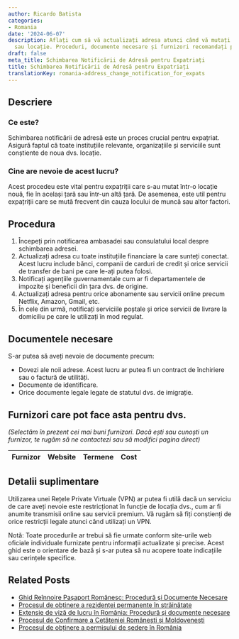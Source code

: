```yaml
---
author: Ricardo Batista
categories:
- Romania
date: '2024-06-07'
description: Aflați cum să vă actualizați adresa atunci când vă mutați în altă țară
  sau locație. Proceduri, documente necesare și furnizori recomandați pentru expatriați.
draft: false
meta_title: Schimbarea Notificării de Adresă pentru Expatriați
title: Schimbarea Notificării de Adresă pentru Expatriați
translationKey: romania-address_change_notification_for_expats
---
```



## Descriere
### Ce este?
Schimbarea notificării de adresă este un proces crucial pentru expațriat. Asigură faptul că toate instituțiile relevante, organizațiile și serviciile sunt conștiente de noua dvs. locație.

### Cine are nevoie de acest lucru?
Acest procedeu este vital pentru expațriții care s-au mutat într-o locație nouă, fie în același țară sau într-un altă țară. De asemenea, este util pentru expațriții care se mută frecvent din cauza locului de muncă sau altor factori.

## Procedura
1. Începeți prin notificarea ambasadei sau consulatului local despre schimbarea adresei.
2. Actualizați adresa cu toate instituțiile financiare la care sunteți conectat. Acest lucru include bănci, companii de carduri de credit și orice servicii de transfer de bani pe care le-ați putea folosi.
3. Notificați agențiile guvernamentale cum ar fi departamentele de impozite și beneficii din țara dvs. de origine.
4. Actualizați adresa pentru orice abonamente sau servicii online precum Netflix, Amazon, Gmail, etc.
5. În cele din urmă, notificați serviciile poștale și orice servicii de livrare la domiciliu pe care le utilizați în mod regulat.

## Documentele necesare
S-ar putea să aveți nevoie de documente precum:
- Dovezi ale noii adrese. Acest lucru ar putea fi un contract de închiriere sau o factură de utilități.
- Documente de identificare.
- Orice documente legale legate de statutul dvs. de imigrație.

## Furnizori care pot face asta pentru dvs.

_(Selectăm în prezent cei mai buni furnizori. Dacă ești sau cunoști un furnizor, te rugăm să ne contactezi sau să modifici pagina direct)_

| Furnizor        |     Website     |     Termene      |       Cost       |
| :-------------: | :-------------: |  :-------------: | :-------------: |

## Detalii suplimentare
Utilizarea unei Rețele Private Virtuale (VPN) ar putea fi utilă dacă un serviciu de care aveți nevoie este restricționat în funcție de locația dvs., cum ar fi anumite transmisii online sau servicii premium. Vă rugăm să fiți conștienți de orice restricții legale atunci când utilizați un VPN.

Notă: Toate procedurile ar trebui să fie urmate conform site-urile web oficiale individuale furnizate pentru informații actualizate și precise. Acest ghid este o orientare de bază și s-ar putea să nu acopere toate indicațiile sau cerințele specifice.


## Related Posts

- [Ghid Reînnoire Pașaport Românesc: Procedură și Documente Necesare](https://tramitit.com/ro/guides/romania/reinnoire_pasaport/)
- [Procesul de obținere a rezidenței permanente în străinătate](https://tramitit.com/ro/guides/romania/solicitare_rezidenta_permanenta/)
- [Extensie de viză de lucru în România: Procedură și documente necesare](https://tramitit.com/ro/guides/romania/prelungire_viza_de_lucru/)
- [Procesul de Confirmare a Cetățeniei Românești și Moldovenești](https://tramitit.com/ro/guides/romania/confirmare_de_cetatenie/)
- [Procesul de obținere a permisului de ședere în România](https://tramitit.com/ro/guides/romania/viza_de_resedinta/)